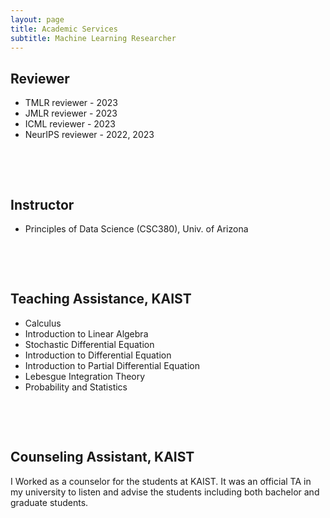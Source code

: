 ```yaml
---
layout: page
title: Academic Services
subtitle: Machine Learning Researcher
---
```


## Reviewer
* TMLR reviewer - 2023
* JMLR reviewer - 2023 
* ICML reviewer - 2023
* NeurIPS reviewer - 2022, 2023


&nbsp;

&nbsp;




## Instructor
* Principles of Data Science (CSC380), Univ. of Arizona




&nbsp;

&nbsp;


## Teaching Assistance, KAIST
* Calculus
* Introduction to Linear Algebra
* Stochastic Differential Equation
* Introduction to Differential Equation
* Introduction to Partial Differential Equation
* Lebesgue Integration Theory
* Probability and Statistics


&nbsp;

&nbsp;




## Counseling Assistant, KAIST
I Worked as a counselor for the students at KAIST. It was an official TA in my university to listen and advise the students including both bachelor and graduate students.
